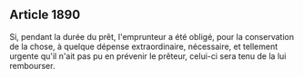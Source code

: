 Article 1890
----
Si, pendant la durée du prêt, l'emprunteur a été obligé, pour la conservation de
la chose, à quelque dépense extraordinaire, nécessaire, et tellement urgente
qu'il n'ait pas pu en prévenir le prêteur, celui-ci sera tenu de la lui
rembourser.
